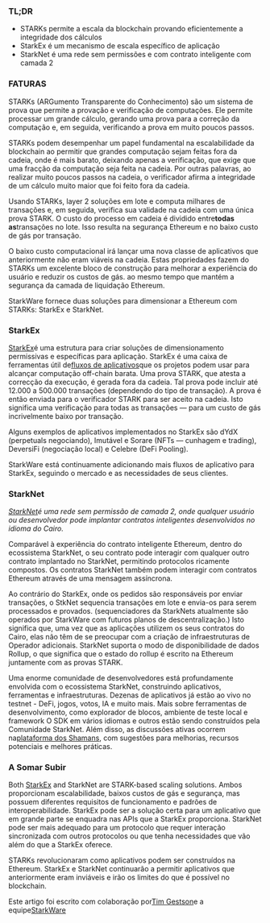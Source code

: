 ### TL;DR

* STARKs permite a escala da blockchain provando eficientemente a integridade dos cálculos
* StarkEx é um mecanismo de escala específico de aplicação
* StarkNet é uma rede sem permissões e com contrato inteligente com camada 2

### **FATURAS**

STARKs (ARGumento Transparente do Conhecimento) são um sistema de prova que permite a provação e verificação de computações. Ele permite processar um grande cálculo, gerando uma prova para a correção da computação e, em seguida, verificando a prova em muito poucos passos.

STARKs podem desempenhar um papel fundamental na escalabilidade da blockchain ao permitir que grandes computação sejam feitas fora da cadeia, onde é mais barato, deixando apenas a verificação, que exige que uma fracção da computação seja feita na cadeia. Por outras palavras, ao realizar muito poucos passos na cadeia, o verificador afirma a integridade de um cálculo muito maior que foi feito fora da cadeia.

Usando STARKs, layer 2 soluções em lote e computa milhares de transações e, em seguida, verifica sua validade na cadeia com uma única prova STARK. O custo do processo em cadeia é dividido entre**todas as**transações no lote. Isso resulta na segurança Ethereum e no baixo custo de gás por transação.

O baixo custo computacional irá lançar uma nova classe de aplicativos que anteriormente não eram viáveis na cadeia. Estas propriedades fazem do STARKs um excelente bloco de construção para melhorar a experiência do usuário e reduzir os custos de gás. ao mesmo tempo que mantém a segurança da camada de liquidação Ethereum.

StarkWare fornece duas soluções para dimensionar a Ethereum com STARKs: StarkEx e StarkNet.

### **StarkEx**

[StarkEx](https://starkware.co/starkex/)é uma estrutura para criar soluções de dimensionamento permissivas e específicas para aplicação. StarkEx é uma caixa de ferramentas útil de[fluxos de aplicativos](https://docs.starkware.co/starkex-v4/starkex-deep-dive/regular-flows)que os projetos podem usar para alcançar computação off-chain barata. Uma prova STARK, que atesta a correcção da execução, é gerada fora da cadeia. Tal prova pode incluir até 12.000 a 500.000 transações (dependendo do tipo de transação). A prova é então enviada para o verificador STARK para ser aceito na cadeia. Isto significa uma verificação para todas as transações — para um custo de gás incrivelmente baixo por transação.

Alguns exemplos de aplicativos implementados no StarkEx são dYdX (perpetuals negociando), Imutável e Sorare (NFTs — cunhagem e trading), DeversiFi (negociação local) e Celebre (DeFi Pooling).

StarkWare está continuamente adicionando mais fluxos de aplicativo para StarkEx, seguindo o mercado e as necessidades de seus clientes.

### **StarkNet**

*[StarkNet](https://starkware.co/starknet/)é uma rede sem permissão de camada 2, onde qualquer usuário ou desenvolvedor pode implantar contratos inteligentes desenvolvidos no idioma do Cairo.*

Comparável à experiência do contrato inteligente Ethereum, dentro do ecossistema StarkNet, o seu contrato pode interagir com qualquer outro contrato implantado no StarkNet, permitindo protocolos ricamente compostos. Os contratos StarkNet também podem interagir com contratos Ethereum através de uma mensagem assíncrona.

Ao contrário do StarkEx, onde os pedidos são responsáveis por enviar transações, o StkNet sequencia transações em lote e envia-os para serem processados e provados. (sequenciadores da StarkNets atualmente são operados por StarkWare com futuros planos de descentralização.) Isto significa que, uma vez que as aplicações utilizem os seus contratos do Cairo, elas não têm de se preocupar com a criação de infraestruturas de Operador adicionais. StarkNet suporta o modo de disponibilidade de dados Rollup, o que significa que o estado do rollup é escrito na Ethereum juntamente com as provas STARK.

Uma enorme comunidade de desenvolvedores está profundamente envolvida com o ecossistema StarkNet, construindo aplicativos, ferramentas e infraestruturas. Dezenas de aplicativos já estão ao vivo no testnet - DeFi, jogos, votos, IA e muito mais. Mais sobre ferramentas de desenvolvimento, como explorador de blocos, ambiente de teste local e framework O SDK em vários idiomas e outros estão sendo construídos pela Comunidade StarkNet. Além disso, as discussões ativas ocorrem na[plataforma dos Shamans](https://community.starknet.io/), com sugestões para melhorias, recursos potenciais e melhores práticas.

### **A Somar Subir**

Both [StarkEx](https://youtu.be/P-qoPVoneQA) and StarkNet are STARK-based scaling solutions. Ambos proporcionam escalabilidade, baixos custos de gás e segurança, mas possuem diferentes requisitos de funcionamento e padrões de interoperabilidade. StarkEx pode ser a solução certa para um aplicativo que em grande parte se enquadra nas APIs que a StarkEx proporciona. StarkNet pode ser mais adequado para um protocolo que requer interação sincronizada com outros protocolos ou que tenha necessidades que vão além do que a StarkEx oferece.

STARKs revolucionaram como aplicativos podem ser construídos na Ethereum. StarkEx e StarkNet continuarão a permitir aplicativos que anteriormente eram inviáveis e irão os limites do que é possível no blockchain.

Este artigo foi escrito com colaboração por[Tim Gestson](https://twitter.com/IcemanTim)e a equipe[StarkWare](https://starkware.co/)